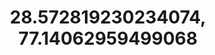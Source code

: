 ---
title: "28.572819230234074, 77.14062959499068"
url: /new-delhi/28-572819230234074-77-14062959499068/
shop: convenience
---